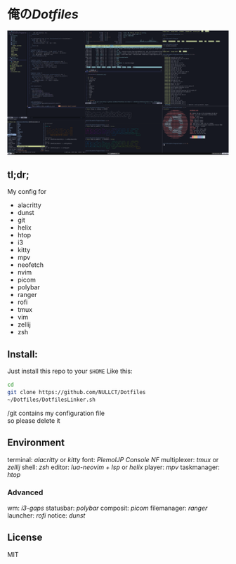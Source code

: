 # 俺の*Dotfiles*

![ScreenShot](Screenshot.png)

## tl;dr;
My config for
- alacritty
- dunst
- git
- helix
- htop
- i3
- kitty
- mpv
- neofetch
- nvim
- picom
- polybar
- ranger
- rofi
- tmux
- vim
- zellij
- zsh

## Install:
Just install this repo to your `$HOME`
Like this:
``` bash
cd
git clone https://github.com/NULLCT/Dotfiles
~/Dotfiles/DotfilesLinker.sh
```
/git contains my configuration file  
so please delete it

## Environment
terminal: *alacritty* or *kitty*
font: *PlemolJP Console NF*
multiplexer: *tmux* or *zellij*
shell: *zsh*
editor: *lua-neovim + lsp* or *helix*
player: *mpv*
taskmanager: *htop*

### Advanced
wm: *i3-gaps*
statusbar: *polybar*
composit: *picom*
filemanager: *ranger*
launcher: *rofi*
notice: *dunst*

## License
MIT
